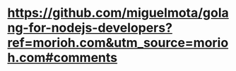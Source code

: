 # https://github.com/miguelmota/golang-for-nodejs-developers?ref=morioh.com&utm_source=morioh.com#comments